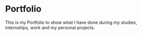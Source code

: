 # Portfolio
This is my Portfolio to show what I have done during my studies, internships, work and my personal projects.
